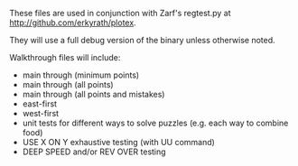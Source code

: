 These files are used in conjunction with Zarf's regtest.py at http://github.com/erkyrath/plotex.

They will use a full debug version of the binary unless otherwise noted.

Walkthrough files will include:

* main through (minimum points)
* main through (all points)
* main through (all points and mistakes)
* east-first
* west-first
* unit tests for different ways to solve puzzles (e.g. each way to combine food)
* USE X ON Y exhaustive testing (with UU command)
* DEEP SPEED and/or REV OVER testing